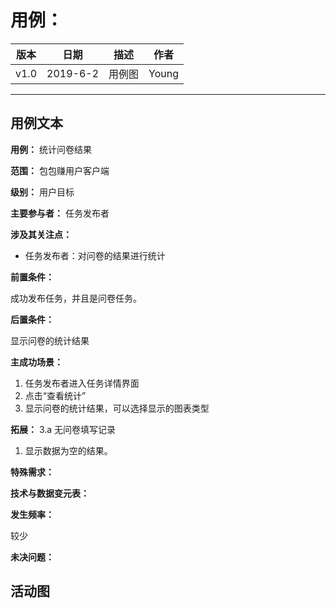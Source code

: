 # 用例：

| 版本 |   日期    | 描述 |  作者   |
| :--: | :-------: | :--: | :-----: |
| v1.0 | 2019-6-2 | 用例图 | Young |

---
## 用例文本
**用例：** 统计问卷结果

**范围：** 包包赚用户客户端

**级别：** 用户目标

**主要参与者：** 任务发布者

**涉及其关注点：**

- 任务发布者：对问卷的结果进行统计

**前置条件：**

成功发布任务，并且是问卷任务。

**后置条件：**

显示问卷的统计结果

**主成功场景：**

1. 任务发布者进入任务详情界面
2. 点击“查看统计”
3. 显示问卷的统计结果，可以选择显示的图表类型

**拓展：**
3.a 无问卷填写记录
   1. 显示数据为空的结果。

**特殊需求：**

**技术与数据变元表：**

**发生频率：**

较少

**未决问题：**

## 活动图